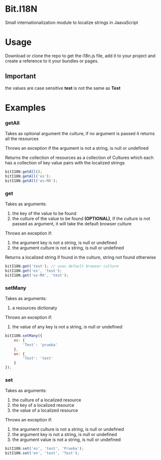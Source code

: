 # Bit.I18N
Small internationalization module to localize strings in JaavaScript

# Usage
Download or clone the repo to get the i18n.js file, add it to your project and create a reference to it your bundles or pages. 

## Important
the values are case sensitive __**t**est__ is not the same as __**T**est__

# Examples
### getAll
Takes as optional argument the culture, if no argument is passed it returns all the resources

Throws an exception if the argument is not a string, is null or undefined

Returns the collection of resources as a collection of Cultures which each has a collection of key value pairs with the localized strings
```javascript
bitI18N.getAll();
bitI18N.getAll('es');
bitI18N.getAll('es-MX');
```
### get
Takes as arguments:

  1. the key of the value to be found
  2. the culture of the value to be found __(OPTIONAL)__, If the culture is not passed as argument, it will take the default browser culture

Throws an exception if:

  1. the argument key is not a string, is null or undefined
  2. the argument culture is not a string, is null or undefined

Returns a localized string if found in the culture, string not found otherwise
```javascript
bitI18N.get('test'); // uses default browser culture
bitI18N.get('es', 'test');
bitI18N.get('es-MX', 'test');
```
### setMany
Takes as arguments:

  1. a resources dictionaty
 
Throws an exception if:

  1. the value of any key is not a string, is null or undefined

```javascript
bitI18N.setMany({
    es: {
        'Test': 'prueba'
    },
    en: {
        'Test': 'test'
    }
});
```
### set
Takes as arguments:

  1. the culture of a localized resource
  2. the key of a localized resource
  3. the value of a localized resource

Throws an exception if:
  
  1. the argument culture is not a string, is null or undefined
  2. the argument key is not a string, is null or undefined
  3. the argument value is not a string, is null or undefined 

```javascript
bitI18N.set('es', 'test', 'Prueba');
bitI18N.set('en', 'test', 'Test');
```
